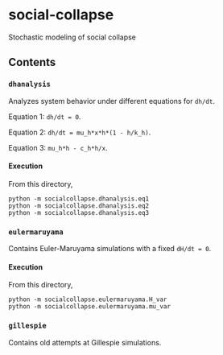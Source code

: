 # social-collapse
Stochastic modeling of social collapse

## Contents

### `dhanalysis`
Analyzes system behavior under different equations for `dh/dt`.

Equation 1: `dh/dt = 0`.

Equation 2: `dh/dt = mu_h*x*h*(1 - h/k_h)`.

Equation 3: `mu_h*h - c_h*h/x`.

#### Execution
From this directory,
```
python -m socialcollapse.dhanalysis.eq1
python -m socialcollapse.dhanalysis.eq2
python -m socialcollapse.dhanalysis.eq3
```

### `eulermaruyama`
Contains Euler-Maruyama simulations with a fixed `dH/dt = 0`.

#### Execution
From this directory,
```
python -m socialcollapse.eulermaruyama.H_var
python -m socialcollapse.eulermaruyama.mu_var
```

### `gillespie`
Contains old attempts at Gillespie simulations.